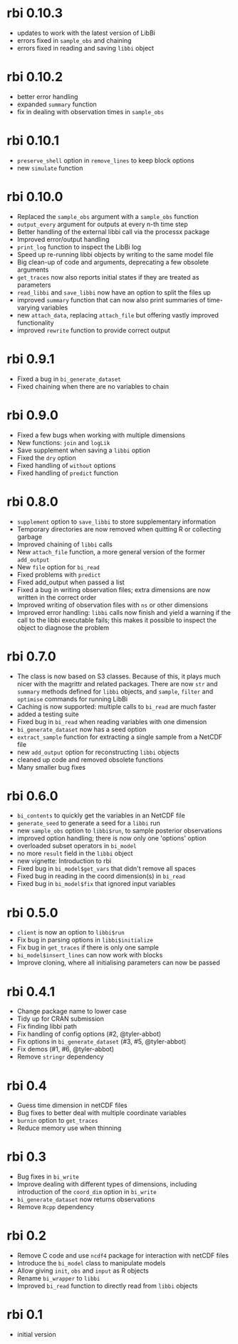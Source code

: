 # rbi 0.10.3

* updates to work with the latest version of LibBi
* errors fixed in `sample_obs` and chaining
* errors fixed in reading and saving `libbi` object

# rbi 0.10.2

* better error handling
* expanded `summary` function
* fix in dealing with observation times in `sample_obs`

# rbi 0.10.1

* `preserve_shell` option in `remove_lines` to keep block options
* new `simulate` function

# rbi 0.10.0

* Replaced the `sample_obs` argument with a `sample_obs` function
* `output_every` argument for outputs at every n-th time step
* Better handling of the external libbi call via the processx package
* Improved error/output handling
* `print_log` function to inspect the LibBi log
* Speed up re-running libbi objects by writing to the same model file
* Big clean-up of code and arguments, deprecating a few obsolete arguments
* `get_traces` now also reports initial states if they are treated as parameters
* `read_libbi` and `save_libbi` now have an option to split the files up
* improved `summary` function that can now also print summaries of time-varying variables
* new `attach_data`, replacing `attach_file` but offering vastly improved functionality
* improved `rewrite` function to provide correct output

# rbi 0.9.1

* Fixed a bug in `bi_generate_dataset`
* Fixed chaining when there are no variables to chain

# rbi 0.9.0

* Fixed a few bugs when working with multiple dimensions
* New functions: `join` and `logLik`
* Save supplement when saving a `libbi` option
* Fixed the `dry` option
* Fixed handling of `without` options
* Fixed handling of `predict` function

# rbi 0.8.0

* `supplement` option to `save_libbi` to store supplementary information
* Temporary directories are now removed when quitting R or collecting garbage
* Improved chaining of `libbi` calls
* New `attach_file` function, a more general version of the former `add_output`
* New `file` option for `bi_read`
* Fixed problems with `predict`
* Fixed add_output when passed a list
* Fixed a bug in writing observation files; extra dimensions are now written in the correct order
* Improved writing of observation files with `ns` or other dimensions
* Improved error handling: `libbi` calls now finish and yield a warning if the call to the libbi executable fails; this makes it possible to inspect the object to diagnose the problem

# rbi 0.7.0

* The class is now based on S3 classes. Because of this, it plays much nicer with the magrittr and related packages. There are now `str` and `summary` methods defined for `libbi` objects, and `sample`, `filter` and `optimise` commands for running LibBi
* Caching is now supported: multiple calls to `bi_read` are much faster
* added a testing suite
* Fixed bug in `bi_read` when reading variables with one dimension
* `bi_generate_dataset` now has a seed option
* `extract_sample` function for extracting a single sample from a NetCDF file
* new `add_output` option for reconstructing `libbi` objects
* cleaned up code and removed obsolete functions
* Many smaller bug fixes

# rbi 0.6.0

* `bi_contents` to quickly get the variables in an NetCDF file
* `generate_seed` to generate a seed for a `libbi` run
* new `sample_obs` option to `libbi$run`, to sample posterior observations
* improved option handling; there is now only one 'options' option
* overloaded subset operators in `bi_model`
* no more `result` field in the `libbi` object
* new vignette: Introduction to rbi
* Fixed bug in `bi_model$get_vars` that didn't remove all spaces
* Fixed bug in reading in the coord dimension(s) in `bi_read`
* Fixed bug in `bi_model$fix` that ignored input variables

# rbi 0.5.0

* `client` is now an option to `libbi$run`
* Fix bug in parsing options in `libbi$initialize`
* Fix bug in `get_traces` if there is only one sample
* `bi_model$insert_lines` can now work with blocks
* Improve cloning, where all initialising parameters can now be passed

# rbi 0.4.1

* Change package name to lower case
* Tidy up for CRAN submission
* Fix finding libbi path
* Fix handling of config options (#2, @tyler-abbot)
* Fix options in `bi_generate_dataset` (#3, #5, @tyler-abbot)
* Fix demos (#1, #6, @tyler-abbot)
* Remove `stringr` dependency

# rbi 0.4

* Guess time dimension in netCDF files
* Bug fixes to better deal with multiple coordinate variables
* `burnin` option to `get_traces`
* Reduce memory use when thinning

# rbi 0.3

* Bug fixes in `bi_write`
* Improve dealing with different types of dimensions, including introduction of the `coord_dim` option in `bi_write`
* `bi_generate_dataset` now returns observations
* Remove `Rcpp` dependency

# rbi 0.2

* Remove C code and use `ncdf4` package for interaction with netCDF files
* Introduce the `bi_model` class to manipulate models
* Allow giving `init`, `obs` and `input` as R objects
* Rename `bi_wrapper` to `libbi`
* Improved `bi_read` function to directly read from `libbi` objects

# rbi 0.1

* initial version
